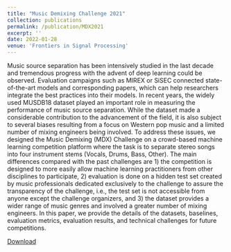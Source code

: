 ```yaml
---
title: "Music Demixing Challenge 2021"
collection: publications
permalink: /publication/MDX2021
excerpt: ''
date: 2022-01-28
venue: 'Frontiers in Signal Processing'
---
```

Music source separation has been intensively studied in the last decade and tremendous progress with the advent of deep learning could be observed. Evaluation campaigns such as MIREX or SiSEC connected state-of-the-art models and corresponding papers, which can help researchers integrate the best practices into their models. In recent years, the widely used MUSDB18 dataset played an important role in measuring the performance of music source separation. While the dataset made a considerable contribution to the advancement of the field, it is also subject to several biases resulting from a focus on Western pop music and a limited number of mixing engineers being involved. To address these issues, we designed the Music Demixing (MDX) Challenge on a crowd-based machine learning competition platform where the task is to separate stereo songs into four instrument stems (Vocals, Drums, Bass, Other). The main differences compared with the past challenges are 1) the competition is designed to more easily allow machine learning practitioners from other disciplines to participate, 2) evaluation is done on a hidden test set created by music professionals dedicated exclusively to the challenge to assure the transparency of the challenge, i.e., the test set is not accessible from anyone except the challenge organizers, and 3) the dataset provides a wider range of music genres and involved a greater number of mixing engineers. In this paper, we provide the details of the datasets, baselines, evaluation metrics, evaluation results, and technical challenges for future competitions. 

[Download](https://www.frontiersin.org/articles/10.3389/frsip.2021.808395/full)